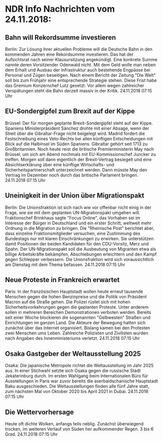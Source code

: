 # NDR Info Nachrichten vom 24.11.2018:


## Bahn will Rekordsumme investieren
Berlin: Zur Lösung ihrer aktuellen Probleme will die Deutsche Bahn in den kommenden Jahren eine Rekordsumme investieren. Das hat der Aufsichtsrat nach seiner Klausursitzung angekündigt. Eine konkrete Summe nannte deren Vorsitzender Odenwald nicht. Mit dem Geld wolle man neben dem Erhalt und Ausbau der Infrastruktur auch bestehende Engpässe bei Personal und Zügen beseitigen. Nach einem Bericht der Zeitung "Die Welt" soll bis zum Frühjahr eine entsprechende Strategie stehen. Diese Frist habe das Gremium Konzernchef Lutz gesetzt. Vor allem wegen zahlreicher Verspätungen steht die Bahn derzeit massiv in der Kritik. 24.11.2018 07:15 Uhr 

## EU-Sondergipfel zum Brexit auf der Kippe
Brüssel: Der für morgen geplante Brexit-Sondergipfel steht auf der Kippe. Spaniens Ministerpräsident Sánchez drohte mit einer Absage, wenn der Streit über die Gibraltar-Frage nicht beigelegt wird. Madrid fordert die Festschreibung eines Veto-Rechts bei allen künftigen Entscheidungen mit Blick auf die Halbinsel im Süden Spaniens. Gibraltar gehört seit 1713 zu Großbritannien. Noch heute reist die britische Premierministerin May nach Brüssel, um sich am Abend nochmals mit EU-Kommissionschef Juncker zu treffen. Morgen soll dann eigentlich der Brexit-Vertrag besiegelt und eine Absichtserklärung über eine künftige Wirtschafts- und Sicherheitspartnerschaft unterzeichnet werden. Dann müsste May den Vertrag im Dezember noch durch das britische Parlament bringen. 24.11.2018 07:15 Uhr 

## Uneinigkeit in der Union über Migrationspakt
Berlin: Die Unionsfraktion ist sich nach wie vor offenbar nicht einig in der Frage, wie sie mit dem geplanten UN-Migrationspakt umgehen will. Fraktionschef Brinkhaus sagte "Focus Online", das Vorhaben sei im Interesse der Bürger in Deutschland und ein erster Schritt, weltweit mehr Ordnung in die Migration zu bringen. Die "Rheinische Post" berichtet aber, dass einzelne Fraktionsmitglieder versuchen, eine Zustimmung des Bundestags nur mit klaren Einschränkungen zu erwirken. Sie unterstützen damit Positionen der beiden Kandidaten für den CDU-Vorsitz, Merz und Spahn. Der UN-Migrationspakt soll die Ausbeutung von Migranten etwa als billige Arbeitskräfte bekämpfen, Abschiebungen erleichtern und den Kampf gegen Schlepper verbessern. Die Unionsfraktion wird sich voraussichtlich am Dienstag mit dem Thema befassen. 24.11.2018 07:15 Uhr 

## Neue Proteste in Frankreich erwartet
Paris: In der französischen Hauptstadt wollen heute erneut tausende Menschen gegen die hohen Benzinpreise und die Politik von Präsident Macron auf die Straße gehen. Die Polizei rüstet sich mit hohen Sicherheitsvorkehrungen gegen die geplanten Proteste. Unter anderem sollen in mehreren Bereichen Demonstrationen verboten werden. Bereits seit einer Woche blockieren die sogenannten "Gelbwesten" Straßen und Einrichtungen im ganzen Land. Die Akteure der Bewegung hatten sich zunächst über das Internet organisiert. Bislang kamen bei den Protesten zwei Menschen ums Leben. Zahlreiche Polizisten und Zivilisten wurden nach Angaben des Innenministeriums verletzt. 24.11.2018 07:15 Uhr 

## Osaka Gastgeber der Weltausstellung 2025
Osaka: Die japanische Metropole richtet die Weltausstellung im Jahr 2025 aus. In einer Stichwahl setzte sich Osaka gegen die russische Stadt Jekaterinburg durch. Im ersten Wahlgang beim Internationalen Büro für Ausstellungen in Paris war zuvor bereits die aserbaidschanische Hauptstadt Baku ausgeschieden. Die Weltausstellungen finden alle fünf Jahre statt, zum nächsten Mal von Oktober 2020 bis April 2021 in Dubai. 24.11.2018 07:15 Uhr 

## Die Wettervorhersage
Heute oft dichte Wolken, anfangs teils neblig. Zunächst überwiegend trocken, im weiteren Verlauf von Süden her aufkommender Regen. 3 bis 6 Grad. 24.11.2018 07:15 Uhr 
